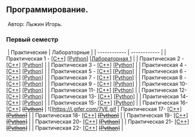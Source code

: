 ## Программирование.
​
Автор: Лыжин Игорь.
​
### Первый семестр
​
| Практические | Лабораторные |
| ------------ | ------------ |
| Практическая 1 - [[C++]](./Practice/01/C++/) [[Python]](./Practice/01/Python/) |[Лабораторная 1](./Lab/01/ReadMe.md) |
| Практическая 2 - [[C++]](./Practice/02/C++/) [[Python]](./Practice/02/Python/) |
| Практическая 3 - [[C++]](./Practice/03/C++/) [[Python]](./Practice/03/Python/) |
| Практическая 4 - [[C++]](./Practice/04/C++/) [[Python]](./Practice/04/Python/) |
| Практическая 5 - [[C++]](./Practice/05/C++/) [[Python]](./Practice/05/Python/) |
| Практическая 6 - [[C++]](./Practice/06/C++/) [[Python]](./Practice/06/Python/) |
| Практическая 7 - [[C++]](./Practice/07/C++/) [[Python]](./Practice/07/Python/) |
| Практическая 8 - [[C++]](./Practice/08/C++/) [[Python]](./Practice/08/Python/) |
| Практическая 9 - [[C++]](./Practice/09/C++/) [[Python]](./Practice/09/Python/) |
| Практическая 10- [[C++]](./Practice/10/C++/) [[Python]](./Practice/10/Python/) |
| Практическая 11- [[C++]](./Practice/11/C++/) [[Python]](./Practice/11/Python/) |
| Практическая 12- [[C++]](./Practice/12/C++/) [[Python]](./Practice/12/Python/) |
| Практическая 13- [[C++]](./Practice/13/C++/) [[Python]](./Practice/13/Python/) |
| Практическая 14- [[C++]](./Practice/14/C++/) [[Python]](./Practice/14/Python/) |
| Практическая 15- [[C++]](./Practice/15/C++/) [[Python]](./Practice/15/Python/) |
| Практическая 16- [[C++]](./Practice/16/C++/) [<s>[Python]</s>](./Practice/16/Python/) | ![]https://i.gifer.com/7VE.gif
| Практическая 17- [[C++]](./Practice/17/C++/) [<s>[Python]</s>](./Practice/17/Python/) |
| Практическая 18- [[C++]](./Practice/18/C++/) [<s>[Python]</s>](./Practice/18/Python/) |
| Практическая 19- [[C++]](./Practice/19/C++/) [<s>[Python]</s>](./Practice/19/Python/) |
| Практическая 20- [[C++]](./Practice/20/C++/) [<s>[Python]</s>](./Practice/20/Python/) |
| Практическая 21- [[C++]](./Practice/21/C++/) [<s>[Python]</s>](./Practice/21/Python/) |
| Практическая 22- [[C++]](./Practice/22/C++/) [<s>[Python]</s>](./Practice/22/Python/) |
